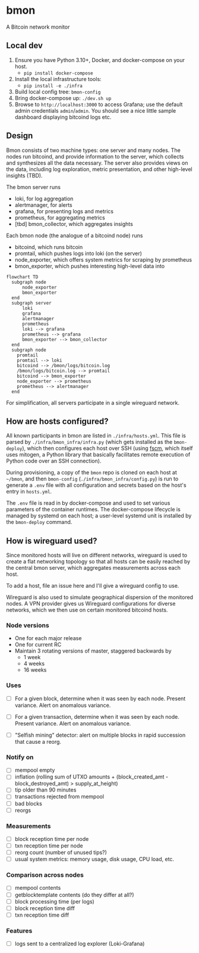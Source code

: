 # bmon

A Bitcoin network monitor

## Local dev

1. Ensure you have Python 3.10+, Docker, and docker-compose on your host.
    - `pip install docker-compose`
1. Install the local infrastructure tools:
    - `pip install -e ./infra`
1. Build local config tree: `bmon-config`
1. Bring docker-compose up: `./dev.sh up`
1. Browse to `http://localhost:3000` to access Grafana; use the default admin
  credentials `admin`/`admin`. You should see a nice little sample dashboard
  displaying bitcoind logs etc.


## Design

Bmon consists of two machine types: one server and many nodes. The nodes run bitcoind,
and provide information to the server, which collects and synthesizes all the data
necessary. The server also provides views on the data, including log exploration,
metric presentation, and other high-level insights (TBD).

The bmon server runs

- loki, for log aggregation
- alertmanager, for alerts
- grafana, for presenting logs and metrics
- prometheus, for aggregating metrics
- [tbd] bmon_collector, which aggregates insights

Each bmon node (the analogue of a bitcoind node) runs

- bitcoind, which runs bitcoin
- promtail, which pushes logs into loki (on the server)
- node_exporter, which offers system metrics for scraping by prometheus
- bmon_exporter, which pushes interesting high-level data into 

```mermaid
flowchart TD
  subgraph node
      node_exporter
      bmon_exporter
  end
  subgraph server
      loki
      grafana
      alertmanager
      prometheus
      loki --> grafana
      prometheus --> grafana
      bmon_exporter --> bmon_collector
  end
  subgraph node
    promtail
    promtail --> loki
    bitcoind --> /bmon/logs/bitcoin.log
    /bmon/logs/bitcoin.log --> promtail
    bitcoind --> bmon_exporter
    node_exporter --> prometheus
    prometheus --> alertmanager
  end
```

For simplification, all servers participate in a single wireguard network.

## How are hosts configured?

All known participants in bmon are listed in `./infra/hosts.yml`. This file is parsed
by `./infra/bmon_infra/infra.py` (which gets installed as the `bmon-deploy`), which
then configures each host over SSH (using [fscm](https://github.com/jamesob/fscm),
which itself uses mitogen, a Python library that basically facilitates remote execution of
Python code over an SSH connection).

During provisioning, a copy of the `bmon` repo is cloned on each host at `~/bmon`,
and then `bmon-config` (`./infra/bmon_infra/config.py`) is run to generate a `.env`
file with all configuration and secrets based on the host's entry in `hosts.yml`.

The `.env` file is read in by docker-compose and used to set various parameters of the
container runtimes. The docker-compose lifecycle is managed by systemd on each host; a
user-level systemd unit is installed by the `bmon-deploy` command.


## How is wireguard used?

Since monitored hosts will live on different networks, wireguard is used to create a
flat networking topology so that all hosts can be easily reached by the central bmon
server, which aggregates measurements across each host.

To add a host, file an issue here and I'll give a wireguard config to use.

Wireguard is also used to simulate geographical dispersion of the monitored nodes. A
VPN provider gives us Wireguard configurations for diverse networks, which we then use
on certain monitored bitcoind hosts.


### Node versions

- One for each major release
- One for current RC
- Maintain 3 rotating versions of master, staggered backwards by
  - 1 week
  - 4 weeks
  - 16 weeks

### Uses

- [ ] For a given block, determine when it was seen by each node. Present variance.
    Alert on anomalous variance.

- [ ] For a given transaction, determine when it was seen by each node. Present
    variance. Alert on anomalous variance.

- [ ] "Selfish mining" detector: alert on multiple blocks in rapid succession that
    cause a reorg.

### Notify on

- [ ] mempool empty
- [ ] inflation (rolling sum of UTXO amounts + (block_created_amt - block_destroyed_amt) > supply_at_height)
- [ ] tip older than 90 minutes
- [ ] transactions rejected from mempool
- [ ] bad blocks
- [ ] reorgs

### Measurements

- [ ] block reception time per node
- [ ] txn reception time per node
- [ ] reorg count (number of unused tips?)
- [ ] usual system metrics: memory usage, disk usage, CPU load, etc.

### Comparison across nodes

- [ ] mempool contents 
- [ ] getblocktemplate contents (do they differ at all?)
- [ ] block processing time (per logs)
- [ ] block reception time diff
- [ ] txn reception time diff

### Features

- [ ] logs sent to a centralized log explorer (Loki-Grafana)
